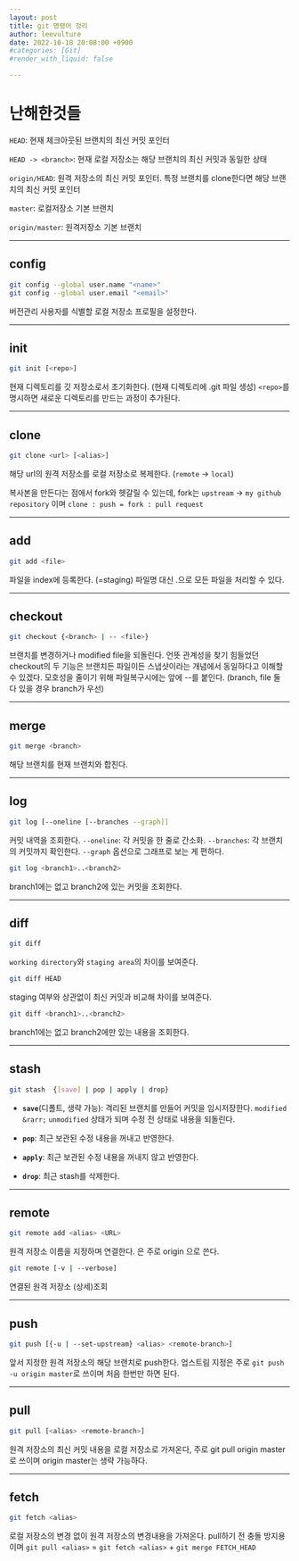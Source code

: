 ```yaml
---
layout: post
title: git 명령어 정리
author: leevulture
date: 2022-10-18 20:08:00 +0900
#categories: [Git]
#render_with_liquid: false

---
```

<link rel="stylesheet" href="assets/css/style.css">

# 난해한것들
`HEAD`: 현재 체크아웃된 브랜치의 최신 커밋 포인터

`HEAD -> <branch>`: 현재 로컬 저장소는 해당 브랜치의 최신 커밋과 동일한 상태

`origin/HEAD`: 원격 저장소의 최신 커밋 포인터. 특정 브랜치를 clone한다면 해당 브랜치의 최신 커밋 포인터

`master`: 로컬저장소 기본 브랜치

`origin/master`: 원격저장소 기본 브랜치

---

## config
```bash
git config --global user.name "<name>"
git config --global user.email "<email>"
```

버전관리 사용자를 식별할 로컬 저장소 프로필을 설정한다.

---

## init
```bash
git init [<repo>]
```

현재 디렉토리를 깃 저장소로서 초기화한다. (현재 디렉토리에 .git 파일 생성)
`<repo>`를 명시하면 새로운 디렉토리를 만드는 과정이 추가된다.

---

## clone
```bash
git clone <url> [<alias>]
```
해당 url의 원격 저장소를 로컬 저장소로 복제한다. (`remote` -> `local`)

복사본을 만든다는 점에서 fork와 헷갈릴 수 있는데, 
fork는 `upstream` -> `my github repository` 이며 
`clone : push = fork : pull request `

---

## add
```bash
git add <file>
```
파일을 index에 등록한다. (=staging)
파일명 대신 .으로 모든 파일을 처리할 수 있다.

---

## checkout
```bash
git checkout {<branch> | -- <file>}
```
브랜치를 변경하거나 modified file을 되돌린다.
언뜻 관계성을 찾기 힘들었던 checkout의 두 기능은 
브랜치든 파일이든 스냅샷이라는 개념에서 동일하다고 이해할 수 있겠다.
모호성을 줄이기 위해 파일복구시에는 앞에 --를 붙인다.
(branch, file 둘 다 있을 경우 branch가 우선)

---

## merge
```bash
git merge <branch>
```
해당 브랜치를 현재 브랜치와 합친다.

---

## log
```bash
git log [--oneline [--branches --graph]] 
```
커밋 내역을 조회한다.
`--oneline`: 각 커밋을 한 줄로 간소화.
`--branches`: 각 브랜치의 커밋까지 확인한다. `--graph` 옵션으로 그래프로 보는 게 편하다. 

```bash
git log <branch1>..<branch2>
```
branch1에는 없고 branch2에 있는 커밋을 조회한다.

---

## diff
```bash
git diff
```
`working directory`와 `staging area`의 차이를 보여준다.

```bash
git diff HEAD
```
staging 여부와 상관없이 최신 커밋과 비교해 차이를 보여준다.


```bash
git diff <branch1>..<branch2>
```
branch1에는 없고 branch2에만 있는 내용을 조회한다.

---

## stash
```bash
git stash  {[save] | pop | apply | drop}
```
- **`save`**(디폴트, 생략 가능): 격리된 브랜치를 만들어 커밋을 임시저장한다. 
`modified` `&rarr;` `unmodified` 상태가 되며 수정 전 상태로 내용을 되돌린다.

- **`pop`**: 최근 보관된 수정 내용을 꺼내고 반영한다.

- **`apply`**: 최근 보관된 수정 내용을 꺼내지 않고 반영한다.

- **`drop`**: 최근 stash를 삭제한다.

---

## remote
```bash
git remote add <alias> <URL>
```
원격 저장소 이름을 지정하며 연결한다. <alias>은 주로 origin 으로 쓴다.


```bash
git remote [-v | --verbose]
```
연결된 원격 저장소 (상세)조회

---

## push
```bash
git push [{-u | --set-upstream} <alias> <remote-branch>]
```
앞서 지정한 원격 저장소의 해당 브랜치로 push한다. 
업스트림 지정은 주로 `git push -u origin master`로 쓰이며 처음 한번만 하면 된다.

---

## pull
```bash
git pull [<alias> <remote-branch>]
```
원격 저장소의 최신 커밋 내용을 로컬 저장소로 가져온다,
주로 git pull origin master로 쓰이며 origin master는 생략 가능하다. 

---

## fetch
```bash
git fetch <alias>
```
로컬 저장소의 변경 없이 원격 저장소의 변경내용을 가져온다.
pull하기 전 충돌 방지용이며 
`git pull <alias>` = `git fetch <alias>` + `git merge FETCH_HEAD`
